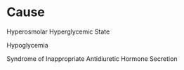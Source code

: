 # Cause

Hyperosmolar Hyperglycemic State

Hypoglycemia

Syndrome of Inappropriate Antidiuretic Hormone Secretion
